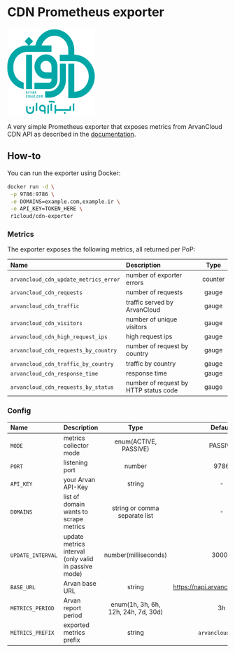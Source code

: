# CDN Prometheus exporter

![logo](.github/logo.svg)

A very simple Prometheus exporter that exposes metrics from ArvanCloud CDN API as described in the [documentation](https://www.arvancloud.ir/api/cdn/4.0).

## How-to

You can run the exporter using Docker:

```bash
docker run -d \
 -p 9786:9786 \
 -e DOMAINS=example.com,example.ir \
 -e API_KEY=TOKEN_HERE \
 r1cloud/cdn-exporter
```

### Metrics

The exporter exposes the following metrics, all returned per PoP:

| Name                                  | Description                           |  Type   |
| :------------------------------------ | :------------------------------------ | :-----: |
| `arvancloud_cdn_update_metrics_error` | number of exporter errors             | counter |
| `arvancloud_cdn_requests`             | number of requests                    |  gauge  |
| `arvancloud_cdn_traffic`              | traffic served by ArvanCloud          |  gauge  |
| `arvancloud_cdn_visitors`             | number of unique visitors             |  gauge  |
| `arvancloud_cdn_high_request_ips`     | high request ips                      |  gauge  |
| `arvancloud_cdn_requests_by_country`  | number of request by country          |  gauge  |
| `arvancloud_cdn_traffic_by_country`   | traffic by country                    |  gauge  |
| `arvancloud_cdn_response_time`        | response time                         |  gauge  |
| `arvancloud_cdn_requests_by_status`   | number of request by HTTP status code |  gauge  |

### Config

| Name              | Description                                          |                Type                 |              Default               |
| :---------------- | :--------------------------------------------------- | :---------------------------------: | :--------------------------------: |
| `MODE`            | metrics collector mode                               |        enum(ACTIVE, PASSIVE)        |              PASSIVE               |
| `PORT`            | listening port                                       |               number                |                9786                |
| `API_KEY`         | your Arvan API-Key                                   |               string                |                 -                  |
| `DOMAINS`         | list of domain wants to scrape metrics               |    string or comma separate list    |                 -                  |
| `UPDATE_INTERVAL` | update metrics interval (only valid in passive mode) |        number(milliseconds)         |               30000                |
| `BASE_URL`        | Arvan base URL                                       |               string                | <https://napi.arvancloud.ir/cdn/4.0> |
| `METRICS_PERIOD`  | Arvan report period                                  | enum(1h, 3h, 6h, 12h, 24h, 7d, 30d) |                 3h                 |
| `METRICS_PREFIX`  | exported metrics prefix                              |               string                |         `arvancloud_cdn_`          |
